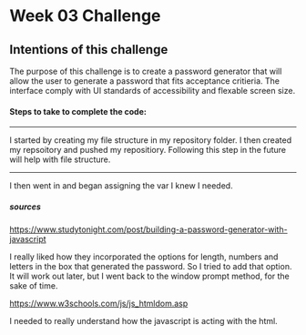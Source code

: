 # Week 03 Challenge

## Intentions of this challenge

The purpose of this challenge is to create a password generator that will allow the user to generate a password that fits acceptance critieria. The interface comply with UI standards of accessibility and flexable screen size. 

#### Steps to take to complete the code:
*** 
I started by creating my file structure in my repository folder. I then created my repsoitory and pushed my repositiory. Following this step in the future will help with file structure. 
***

I then went in and began assigning the var I knew I needed. 







##### sources 

https://www.studytonight.com/post/building-a-password-generator-with-javascript

I really liked how they incorporated the options for length, numbers and letters in the box that generated the password. So I tried to add that option. It will work out later, but I went back to the window prompt method, for the sake of time. 

https://www.w3schools.com/js/js_htmldom.asp 

I needed to really understand how the javascript is acting with the html.